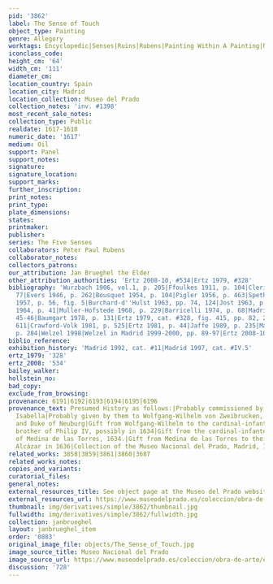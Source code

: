 ```yaml
---
pid: '3862'
label: The Sense of Touch
object_type: Painting
genre: Allegory
worktags: Encyclopedic|Senses|Ruins|Rubens|Painting Within A Painting|Nude|Putti|Landscape|Armor
iconclass_code:
height_cm: '64'
width_cm: '111'
diameter_cm:
location_country: Spain
location_city: Madrid
location_collection: Museo del Prado
collection_notes: 'inv. #1398'
most_recent_sale_notes:
collection_type: Public
realdate: 1617-1618
numeric_date: '1617'
medium: Oil
support: Panel
support_notes:
signature:
signature_location:
support_marks:
further_inscription:
print_notes:
print_type:
plate_dimensions:
states:
printmaker:
publisher:
series: The Five Senses
collaborators: Peter Paul Rubens
collaborator_notes:
collectors_patrons:
our_attribution: Jan Brueghel the Elder
other_attribution_authorities: 'Ertz 2008-10, #534|Ertz 1979, #328'
bibliography: 'Wurzbach 1906, vol.1, p. 205|Ffoulkes 1911, p. 104|Clerici 1946, p.
  77|Evers 1946, p. 262|Bousquet 1954, p. 104|Pigler 1956, p. 463|Speth-Holterhoff
  1957, p. 56, fig. 5|Burchard-d''Hulst 1963, pp. 74, 124|Jost 1963, p. 126|Eemans
  1964, p. 41|Muller-Hofstede 1968, p. 229|Barricelli 1974, p. 68|Madrid 1975, pp.
  45-46|Baumgart 1978, p. 131|Ertz 1979, cat. #328, fig. 415, pp. 82, 240, 332, 343-47,
  611|Crawford-Volk 1981, p. 525|Ertz 1981, p. 44|Jaffe 1989, p. 235|Madrid 1995,
  p. 284|Welzel 1998|Welzel in Madrid 1999-2000, pp. 89-97|Ertz 2008-10, cat. #534'
biblio_reference:
exhibition_history: 'Madrid 1992, cat. #11|Madrid 1997, cat. #IV.5'
ertz_1979: '328'
ertz_2008: '534'
bailey_walker:
hollstein_no:
bad_copy:
exclude_from_browsing:
provenance: 6191|6192|6193|6194|6195|6196
provenance_text: Presumed History as follows:|Probably commissioned by Albert and
  Isabella|Probably given by them to Wolfgang-Wilhelm von Zweibrucken, Count Palatine
  and Duke of Neuburg|Gift from Wolfgang-Wilhelm to the cardinal-infante Ferdinand,
  brother of Philip IV, possibly in 1634|Gift from the cardinal-infante to the Duke
  of Medina de las Torres, 1634.|Gift from Medina de las Torres to the King; in the
  Alcázar in 1636|Collection of the Museo Nacional del Prado, Madrid, 1819.
related_works: 3858|3859|3861|3860|3687
related_works_notes:
copies_and_variants:
curatorial_files:
general_notes:
external_resources_title: See object page at the Museo del Prado website
external_resources_url: https://www.museodelprado.es/coleccion/obra-de-arte/el-tacto/c7b96909-44f6-4e3c-9e29-7d1ef33e23ad
thumbnail: img/derivatives/simple/3862/thumbnail.jpg
fullwidth: img/derivatives/simple/3862/fullwidth.jpg
collection: janbrueghel
layout: janbrueghel_item
order: '0883'
original_image_file: objects/The_Sense_of_Touch.jpg
image_source_title: Museo Nacional del Prado
image_source_url: https://www.museodelprado.es/coleccion/obra-de-arte/el-tacto/c7b96909-44f6-4e3c-9e29-7d1ef33e23ad
discussion: '728'
---
```

